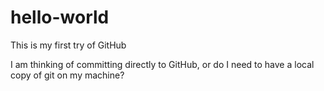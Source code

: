 # hello-world
This is my first try of GitHub

I am thinking of committing directly to GitHub, or do I need to have a local copy of git on my machine?




